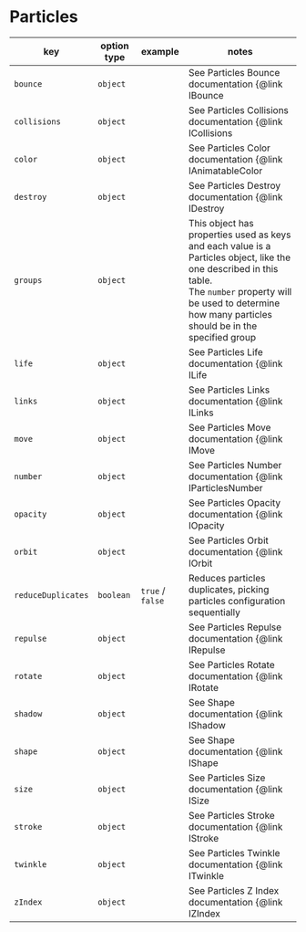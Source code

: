 # Particles

| key                | option type | example          | notes                                                                                                                                                                                                                        |
| ------------------ | ----------- | ---------------- | ---------------------------------------------------------------------------------------------------------------------------------------------------------------------------------------------------------------------------- |
| `bounce`           | `object`    |                  | See Particles Bounce documentation {@link IBounce | here}                                                                                                                                                                    |
| `collisions`       | `object`    |                  | See Particles Collisions documentation {@link ICollisions | here}                                                                                                                                                            |
| `color`            | `object`    |                  | See Particles Color documentation {@link IAnimatableColor | here}                                                                                                                                                            |
| `destroy`          | `object`    |                  | See Particles Destroy documentation {@link IDestroy | here }                                                                                                                                                                 |
| `groups`           | `object`    |                  | This object has properties used as keys and each value is a Particles object, like the one described in this table.<br />The `number` property will be used to determine how many particles should be in the specified group | 
| `life`             | `object`    |                  | See Particles Life documentation {@link ILife | here}                                                                                                                                                                        |
| `links`            | `object`    |                  | See Particles Links documentation {@link ILinks | here}                                                                                                                                                                      |
| `move`             | `object`    |                  | See Particles Move documentation {@link IMove | here}                                                                                                                                                                        |
| `number`           | `object`    |                  | See Particles Number documentation {@link IParticlesNumber | here}                                                                                                                                                           |
| `opacity`          | `object`    |                  | See Particles Opacity documentation {@link IOpacity | here}                                                                                                                                                                  |
| `orbit`            | `object`    |                  | See Particles Orbit documentation {@link IOrbit | here }                                                                                                                                                                     |
| `reduceDuplicates` | `boolean`   | `true` / `false` | Reduces particles duplicates, picking particles configuration sequentially                                                                                                                                                   |
| `repulse`          | `object`    |                  | See Particles Repulse documentation {@link IRepulse | here }                                                                                                                                                                 |
| `rotate`           | `object`    |                  | See Particles Rotate documentation {@link IRotate | here}                                                                                                                                                                    |
| `shadow`           | `object`    |                  | See Shape documentation {@link IShadow | here}                                                                                                                                                                               |
| `shape`            | `object`    |                  | See Shape documentation {@link IShape | here}                                                                                                                                                                                |
| `size`             | `object`    |                  | See Particles Size documentation {@link ISize | here}                                                                                                                                                                        |
| `stroke`           | `object`    |                  | See Particles Stroke documentation {@link IStroke | here}                                                                                                                                                                    |
| `twinkle`          | `object`    |                  | See Particles Twinkle documentation {@link ITwinkle | here}                                                                                                                                                                  |
| `zIndex`           | `object`    |                  | See Particles Z Index documentation {@link IZIndex | here}                                                                                                                                                                   |
